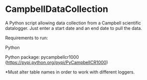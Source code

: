 # CampbellDataCollection
A Python script allowing data collection from a Campbell scientific datalogger. Just enter a start date and an end date to pull the data.

Requirements to run: 

Python

Python package: pycampbellcr1000 (https://pypi.python.org/pypi/PyCampbellCR1000)

*Must  alter table names in order to work with different loggers.
